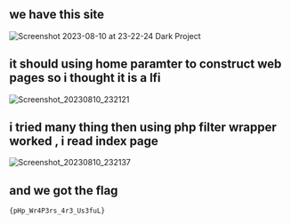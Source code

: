 ## we have this site 
![Screenshot 2023-08-10 at 23-22-24 Dark Project](https://github.com/kiro6/writeups-ctfs/assets/57776872/5d18e3a4-aff2-4691-ada0-f297bd61db7a)

## it should using home paramter to construct web pages so i thought it is a lfi 
![Screenshot_20230810_232121](https://github.com/kiro6/writeups-ctfs/assets/57776872/c3a2f1ed-8abe-4164-8be9-a9dc192002c1)


## i tried many thing then using php filter wrapper worked , i read index page
![Screenshot_20230810_232137](https://github.com/kiro6/writeups-ctfs/assets/57776872/9ec545f2-e1fb-4764-b25a-4db78b43c243)

## and we got the flag
```
{pHp_Wr4P3rs_4r3_Us3fuL}
```
